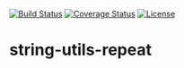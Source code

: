 [![Build Status](https://travis-ci.org/votienan123/string-utils-repeat.svg?branch=master)](https://travis-ci.org/votienan123/string-utils-repeat)
[![Coverage Status](https://coveralls.io/repos/github/votienan123/string-utils-repeat/badge.svg?branch=master)](https://coveralls.io/github/votienan123/string-utils-repeat?branch=master)
[![License](https://img.shields.io/github/license/votienan123/string-utils-repeat.svg)](https://github.com/votienan123/string-utils-repeat/blob/master/LICENSE)

# string-utils-repeat
